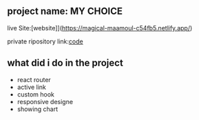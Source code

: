 ## project name: MY CHOICE

live Site:[website]](https://magical-maamoul-c54fb5.netlify.app/)

private ripository link:[code](https://github.com/programming-hero-web-course-4/product-analysis-website-SDKishor)

## what did i do in the project

- react router
- active link
- custom hook
- responsive designe
- showing chart
